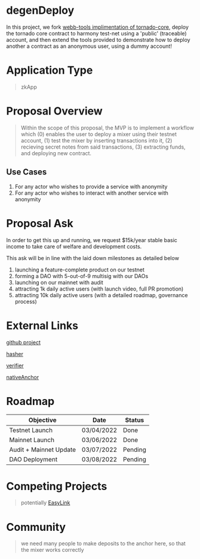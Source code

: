 # degenDeploy

In this project, we fork [webb-tools implimentation of tornado-core](https://github.com/webb-tools/tornado-core), deploy the tornado core contract to harmony test-net using a 'public' (traceable) account, and then extend the tools provided to demonstrate how to deploy another a contract as an anonymous user, using a dummy account!

# Application Type

> zkApp

# Proposal Overview

> Within the scope of this proposal, the MVP is to implement a workflow which (0) enables the user to deploy a mixer using their testnet account, (1) test the mixer by inserting transactions into it, (2) recieving secret notes from said transactions, (3) extracting funds, and deploying new contract.

## Use Cases

1. For any actor who wishes to provide a service with anonymity
2. For any actor who wishes to interact with another service with anonymity

# Proposal Ask

In order to get this up and running, we request $15k/year stable basic income to take care of welfare and development costs.

This ask will be in line with the laid down milestones as detailed below

1. launching a feature-complete product on our testnet
2. forming a DAO with 5-out-of-9 multisig with our DAOs
3. launching on our mainnet with audit
4. attracting 1k daily active users (with launch video, full PR promotion)
5. attracting 10k daily active users (with a detailed roadmap, governance process)

# External Links

[github project](https://github.com/alienflip/degenDeploy)

[hasher](https://explorer.harmony.one/tx/0x26dfacf06de2d5968f2af6a641ff33b8b3bf7818ccdc21db9191ba024f332094)

[verifier](https://explorer.harmony.one/tx/0x840c5b3b9bd41b4c1390492f9026dbf24c3cdb8c6e65ff0d6fdb21533dc3c706)

[nativeAnchor](https://explorer.harmony.one/tx/0x192587c181a0b0edd064878db832d52dd580f675e79916b0a7e2e98b76f69a2b)

# Roadmap

| Objective | Date | Status 
| ---- | ---- | ----------- 
| Testnet Launch | 03/04/2022 | Done 
| Mainnet Launch | 03/06/2022 | Done
| Audit + Mainnet Update | 03/07/2022 | Pending
| DAO Deployment | 03/08/2022 | Pending 

# Competing Projects

> potentially [EasyLink](https://talk.harmony.one/t/easylink-receive-payments-without-exposing-your-crypto-history/18314)

# Community

> we need many people to make deposits to the anchor here, so that the mixer works correctly
